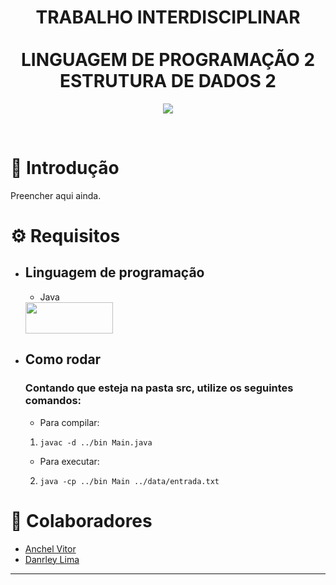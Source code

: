 <h1 align="center">TRABALHO INTERDISCIPLINAR <br><br> LINGUAGEM DE PROGRAMAÇÃO 2 <br> ESTRUTURA DE DADOS 2</h1>

<p align="center">
   <img src="https://miro.medium.com/max/640/0*VML2uj9Frs7f13MK.webp">
</p>
<br>

# 🎲 Introdução
Preencher aqui ainda.
# ⚙️ Requisitos

 * ## Linguagem de programação
    - Java<br>
    <img src="https://img.shields.io/badge/Java-ED8B00?style=for-the-badge&logo=java&logoColor=white" width="140" height="50">

* ## Como rodar
  ### Contando que esteja na pasta src, utilize os seguintes comandos: 
   - Para compilar:
   1. ```
      javac -d ../bin Main.java
      ```
   - Para executar: 
   2. ```
      java -cp ../bin Main ../data/entrada.txt
      ```


# 🤝 Colaboradores
  * [Anchel Vitor](https://github.com/Anchel17)
  * [Danrley Lima](https://github.com/Danrley-Lima)
***